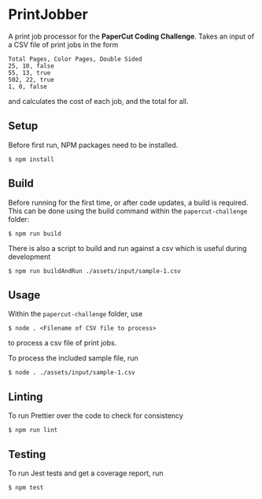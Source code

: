 # PrintJobber
A print job processor for the **PaperCut Coding Challenge**. Takes an input of a CSV file of print jobs in the form
```
Total Pages, Color Pages, Double Sided
25, 10, false
55, 13, true
502, 22, true
1, 0, false
```
and calculates the cost of each job, and the total for all.


## Setup
Before first run, NPM packages need to be installed. 
```
$ npm install
```

## Build
Before running for the first time, or after code updates, a build is required. This can be done using the build command within the `papercut-challenge` folder:
```
$ npm run build
```

There is also a script to build and run against a csv which is useful during development
```
$ npm run buildAndRun ./assets/input/sample-1.csv
```

## Usage
Within the `papercut-challenge` folder, use 
```
$ node . <Filename of CSV file to process>
``` 
to process a csv file of print jobs.

To process the included sample file, run 
```
$ node . ./assets/input/sample-1.csv
```

## Linting
To run Prettier over the code to check for consistency
```
$ npm run lint
```

## Testing
To run Jest tests and get a coverage report, run 
```
$ npm test
```
